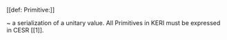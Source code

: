 [[def: Primitive:]]

~ a serialization of a unitary value. All Primitives in KERI must be expressed in CESR [[1]].
